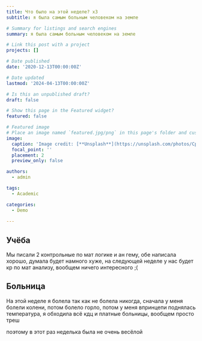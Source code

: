 ```yaml
---
title: Что было на этой неделе? х3
subtitle: я была самым больным человеком на земле

# Summary for listings and search engines
summary: я была самым больным человеком на земле

# Link this post with a project
projects: []

# Date published
date: '2020-12-13T00:00:00Z'

# Date updated
lastmod: '2024-04-13T00:00:00Z'

# Is this an unpublished draft?
draft: false

# Show this page in the Featured widget?
featured: false

# Featured image
# Place an image named `featured.jpg/png` in this page's folder and customize its options here.
image:
  caption: 'Image credit: [**Unsplash**](https://unsplash.com/photos/CpkOjOcXdUY)'
  focal_point: ''
  placement: 2
  preview_only: false

authors:
  - admin

tags:
  - Academic

categories:
  - Demo
  
---
```


## Учёба

 Мы писали 2 контрольные по мат логике и ан гему, обе написала хорошо, думала будет намного хуже, на следующей неделе у нас будет кр по мат анализу, вообщем ничего интересного ;(

## Больница
  На этой неделе я болела так как не болела никогда, сначала у меня болели колени, потом болело горло, потом у меня впринцепи поднялась температура, я обходила всё кдц и платные больницы, вообщем просто треш
  
поэтому в этот раз неделька была не очень весёлой
